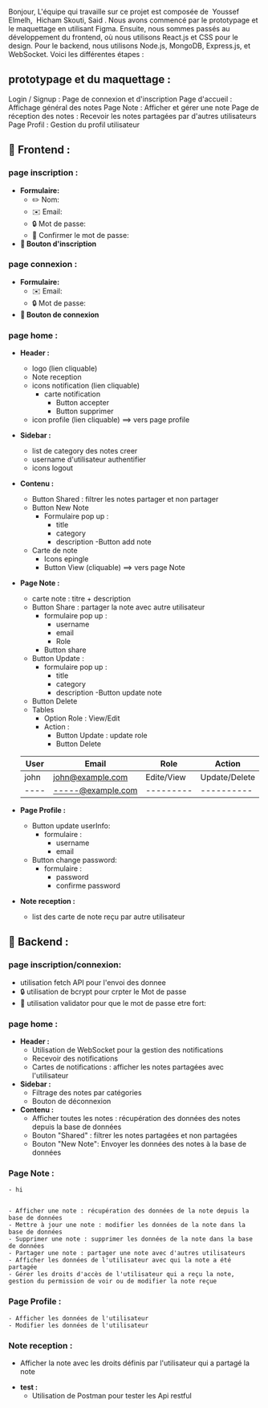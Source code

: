 Bonjour,
L'équipe qui travaille sur ce projet est composée de  Youssef Elmelh,  Hicham Skouti, Said .
Nous avons commencé par le prototypage et le maquettage en utilisant Figma. Ensuite, nous sommes passés au développement du frontend, où nous utilisons React.js et CSS pour le design. Pour le backend, nous utilisons Node.js, MongoDB, Express.js, et WebSocket.
Voici les différentes étapes :

## prototypage et du maquettage :
Login / Signup : Page de connexion et d'inscription
Page d'accueil : Affichage général des notes
Page Note : Afficher et gérer une note
Page de réception des notes : Recevoir les notes partagées par d'autres utilisateurs
Page Profil : Gestion du profil utilisateur

## 📄 Frontend : 
### page inscription : 
+ **Formulaire:**
  - ✏️ Nom:
  - ✉️ Email:
  - 🔒 Mot de passe:
  - 🔄 Confirmer le mot de passe:
+ **🔘 Bouton d'inscription** 

### page connexion : 
+ **Formulaire:**
  - ✉️ Email:
  - 🔒 Mot de passe:
+ **🔘 Bouton de connexion** 

### page home :
+ **Header :**
  - logo (lien cliquable)
  - Note reception
  - icons notification (lien cliquable)
      - carte notification  
        - Button accepter 
        - Button supprimer 
  - icon profile (lien cliquable) ==> vers page profile

+ **Sidebar :**
  - list de category des notes creer
  - username d'utilisateur authentifier
  - icons logout 
+ **Contenu :**
  - Button Shared : filtrer les notes partager et non partager 
  - Button New Note
    - Formulaire pop up :
      - title
      - category
      - description 
     -Button add note
  - Carte de note 
    - Icons epingle 
    - Button View (cliquable) ==> vers page Note
+ **Page Note :**
  - carte note : titre + description 
  - Button Share : partager la note avec autre utilisateur 
      - formulaire pop up :
        - username 
        - email 
        - Role 
      - Button share
  - Button Update :
      - formulaire pop up :
        - title 
        - category
        - description 
      -Button update note
  - Button Delete
  - Tables 
      - Option Role : View/Edit
      - Action : 
        - Button Update : update role
        - Button Delete 



   | User      | Email              | Role      | Action     |
   |-----------|--------------------|-----------|------------|
   | john   | john@example.com   |Edite/View |Update/Delete|
   |----       | -----@example.com  | --------- | ----------|

+ **Page Profile :**
  - Button update userInfo:
      - formulaire :
        - username 
        - email
  - Button change password:
      - formulaire :
        - password 
        - confirme password

+ **Note reception :**
  - list des carte de note reçu par autre utilisateur
 

## 📄 Backend : 
### page inscription/connexion: 
  - utilisation fetch API pour l'envoi des donnee
  - 🔒 utilisation de bcrypt pour crpter le Mot de passe
  - 🔄 utilisation validator pour que le mot de passe etre fort:
### page home :
+ **Header :**
  - Utilisation de WebSocket pour la gestion des notifications
  - Recevoir des notifications
  - Cartes de notifications : afficher les notes partagées avec l'utilisateur
+ **Sidebar :**
    - Filtrage des notes par catégories
    - Bouton de déconnexion
+ **Contenu :**
    -  Afficher toutes les notes : récupération des données des notes depuis la base de données
    - Bouton "Shared" : filtrer les notes partagées et non partagées
    - Bouton "New Note": Envoyer les données des notes à la base de données
### Page Note :
    - hi 

    
    - Afficher une note : récupération des données de la note depuis la base de données
    - Mettre à jour une note : modifier les données de la note dans la base de données
    - Supprimer une note : supprimer les données de la note dans la base de données
    - Partager une note : partager une note avec d'autres utilisateurs
    - Afficher les données de l'utilisateur avec qui la note a été partagée
    - Gérer les droits d'accès de l'utilisateur qui a reçu la note, gestion du permission de voir ou de modifier la note reçue
### Page Profile :
    - Afficher les données de l'utilisateur
    - Modifier les données de l'utilisateur

### Note reception :
  - Afficher la note avec les droits définis par l'utilisateur qui a partagé la note

+ **test :**
  - Utilisation de Postman pour tester les Api restful 










  















  



